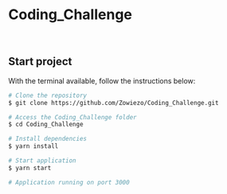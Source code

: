 # Coding_Challenge

<br />

## Start project

With the terminal available, follow the instructions below:

```bash
# Clone the repository
$ git clone https://github.com/Zowiezo/Coding_Challenge.git

# Access the Coding_Challenge folder
$ cd Coding_Challenge

# Install dependencies
$ yarn install

# Start application
$ yarn start

# Application running on port 3000
```
